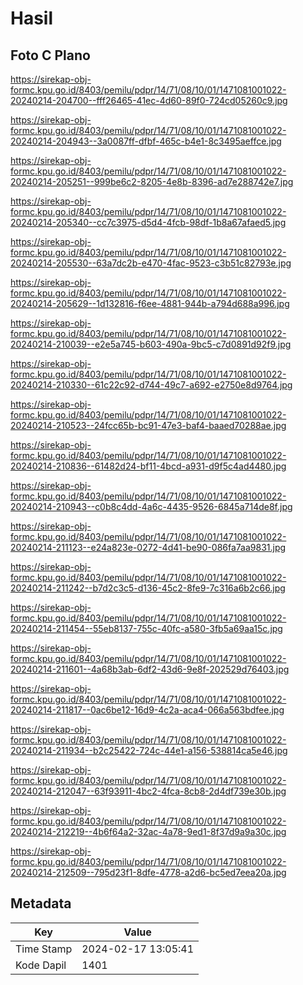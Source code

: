 # Hasil

## Foto C Plano

https://sirekap-obj-formc.kpu.go.id/8403/pemilu/pdpr/14/71/08/10/01/1471081001022-20240214-204700--fff26465-41ec-4d60-89f0-724cd05260c9.jpg

https://sirekap-obj-formc.kpu.go.id/8403/pemilu/pdpr/14/71/08/10/01/1471081001022-20240214-204943--3a0087ff-dfbf-465c-b4e1-8c3495aeffce.jpg

https://sirekap-obj-formc.kpu.go.id/8403/pemilu/pdpr/14/71/08/10/01/1471081001022-20240214-205251--999be6c2-8205-4e8b-8396-ad7e288742e7.jpg

https://sirekap-obj-formc.kpu.go.id/8403/pemilu/pdpr/14/71/08/10/01/1471081001022-20240214-205340--cc7c3975-d5d4-4fcb-98df-1b8a67afaed5.jpg

https://sirekap-obj-formc.kpu.go.id/8403/pemilu/pdpr/14/71/08/10/01/1471081001022-20240214-205530--63a7dc2b-e470-4fac-9523-c3b51c82793e.jpg

https://sirekap-obj-formc.kpu.go.id/8403/pemilu/pdpr/14/71/08/10/01/1471081001022-20240214-205629--1d132816-f6ee-4881-944b-a794d688a996.jpg

https://sirekap-obj-formc.kpu.go.id/8403/pemilu/pdpr/14/71/08/10/01/1471081001022-20240214-210039--e2e5a745-b603-490a-9bc5-c7d0891d92f9.jpg

https://sirekap-obj-formc.kpu.go.id/8403/pemilu/pdpr/14/71/08/10/01/1471081001022-20240214-210330--61c22c92-d744-49c7-a692-e2750e8d9764.jpg

https://sirekap-obj-formc.kpu.go.id/8403/pemilu/pdpr/14/71/08/10/01/1471081001022-20240214-210523--24fcc65b-bc91-47e3-baf4-baaed70288ae.jpg

https://sirekap-obj-formc.kpu.go.id/8403/pemilu/pdpr/14/71/08/10/01/1471081001022-20240214-210836--61482d24-bf11-4bcd-a931-d9f5c4ad4480.jpg

https://sirekap-obj-formc.kpu.go.id/8403/pemilu/pdpr/14/71/08/10/01/1471081001022-20240214-210943--c0b8c4dd-4a6c-4435-9526-6845a714de8f.jpg

https://sirekap-obj-formc.kpu.go.id/8403/pemilu/pdpr/14/71/08/10/01/1471081001022-20240214-211123--e24a823e-0272-4d41-be90-086fa7aa9831.jpg

https://sirekap-obj-formc.kpu.go.id/8403/pemilu/pdpr/14/71/08/10/01/1471081001022-20240214-211242--b7d2c3c5-d136-45c2-8fe9-7c316a6b2c66.jpg

https://sirekap-obj-formc.kpu.go.id/8403/pemilu/pdpr/14/71/08/10/01/1471081001022-20240214-211454--55eb8137-755c-40fc-a580-3fb5a69aa15c.jpg

https://sirekap-obj-formc.kpu.go.id/8403/pemilu/pdpr/14/71/08/10/01/1471081001022-20240214-211601--4a68b3ab-6df2-43d6-9e8f-202529d76403.jpg

https://sirekap-obj-formc.kpu.go.id/8403/pemilu/pdpr/14/71/08/10/01/1471081001022-20240214-211817--0ac6be12-16d9-4c2a-aca4-066a563bdfee.jpg

https://sirekap-obj-formc.kpu.go.id/8403/pemilu/pdpr/14/71/08/10/01/1471081001022-20240214-211934--b2c25422-724c-44e1-a156-538814ca5e46.jpg

https://sirekap-obj-formc.kpu.go.id/8403/pemilu/pdpr/14/71/08/10/01/1471081001022-20240214-212047--63f93911-4bc2-4fca-8cb8-2d4df739e30b.jpg

https://sirekap-obj-formc.kpu.go.id/8403/pemilu/pdpr/14/71/08/10/01/1471081001022-20240214-212219--4b6f64a2-32ac-4a78-9ed1-8f37d9a9a30c.jpg

https://sirekap-obj-formc.kpu.go.id/8403/pemilu/pdpr/14/71/08/10/01/1471081001022-20240214-212509--795d23f1-8dfe-4778-a2d6-bc5ed7eea20a.jpg


## Metadata

| Key        | Value               |
| ---------- | ------------------- |
| Time Stamp | 2024-02-17 13:05:41 |
| Kode Dapil | 1401                |



